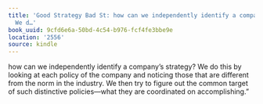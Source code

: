 ```yaml
---
title: 'Good Strategy Bad St: how can we independently identify a company’s strategy?
  We d…'
book_uuid: 9cfd6e6a-50bd-4c54-b976-fcf4fe3bbe9e
location: '2556'
source: kindle
---
```


how can we independently identify a company’s strategy? We do this by looking at each policy of the company and noticing those that are different from the norm in the industry. We then try to figure out the common target of such distinctive policies—what they are coordinated on accomplishing.”